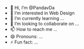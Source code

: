- 👋 Hi, I’m @PandavDa
- 👀 I’m interested in Web Design
- 🌱 I’m currently learning ...
- 💞️ I’m looking to collaborate on ...
- 📫 How to reach me ...
- 😄 Pronouns: ...
- ⚡ Fun fact: ...

<!---
PandavDa/PandavDa is a ✨ special ✨ repository because its `README.md` (this file) appears on your GitHub profile.
You can click the Preview link to take a look at your changes.
--->
